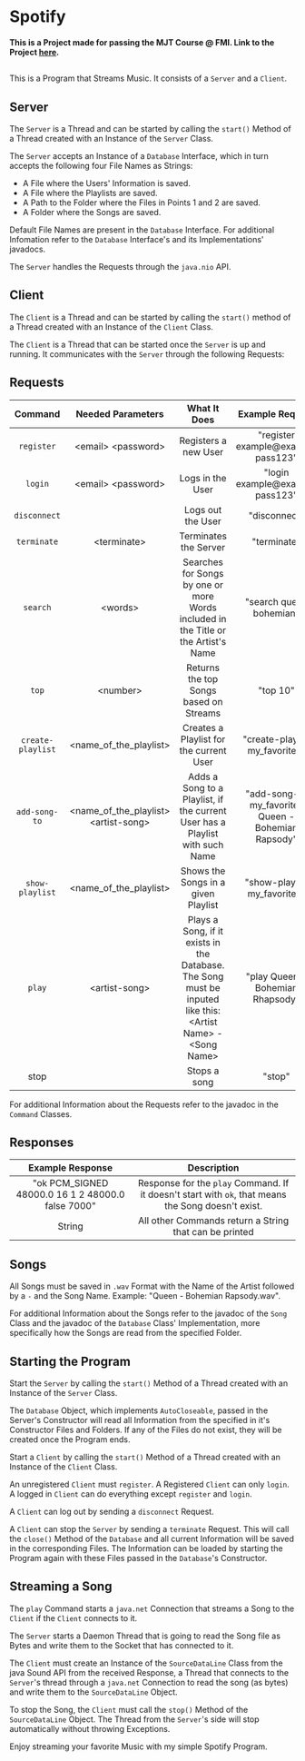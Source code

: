 # Spotify
#### This is a Project made for passing the MJT Course @ FMI. Link to the Project [here](https://github.com/fmi/java-course/blob/master/course-projects/spotify.md).
##
This is a Program that Streams Music. It consists of a `Server` and a `Client`.

## Server

The `Server` is a Thread and can be started by calling the `start()` Method of a Thread created with an Instance of the `Server` Class.  
  
The `Server` accepts an Instance of a `Database` Interface, which in turn accepts the following four File Names as Strings:

- A File where the Users' Information is saved.
- A File where the Playlists are saved.
- A Path to the Folder where the Files in Points 1 and 2 are saved.
- A Folder where the Songs are saved.  

Default File Names are present in the `Database` Interface. For additional Infomation refer to the `Database` Interface's and its Implementations' javadocs.  

The `Server` handles the Requests through the `java.nio` API.

## Client

The `Client` is a Thread and can be started by calling the `start()` method of a Thread created with an Instance of the `Client` Class.

The `Client` is a Thread that can be started once the `Server` is up and running. It communicates with the `Server` through the following Requests:

## Requests
|Command|Needed Parameters|What It Does|Example Request|
|:-:|:-:|:-:|:-:|
| `register` | \<email> \<password> | Registers a new User | "register example@example pass123" |
| `login` | \<email> \<password> | Logs in the User | "login example@example pass123" |
| `disconnect` | | Logs out the User | "disconnect" |
| `terminate` | \<terminate> | Terminates the Server | "terminate" |
| `search` | \<words> | Searches for Songs by one or more Words included in the Title or the Artist's Name | "search queen bohemian"  |
| `top` | \<number> | Returns the top Songs based on Streams | "top 10" |
| `create-playlist` | \<name_of_the_playlist> | Creates a Playlist for the current User | "create-playlist my_favorites" |
| `add-song-to` | \<name_of_the_playlist> \<artist-song> | Adds a Song to a Playlist, if the current User has a Playlist with such Name | "add-song-to my_favorites Queen - Bohemian Rapsody" |
| `show-playlist` | \<name_of_the_playlist> | Shows the Songs in a given Playlist | "show-playlist my_favorites" |
| `play` | \<artist-song> | Plays a Song, if it exists in the Database. The Song must be inputed like this: \<Artist Name> - \<Song Name> | "play Queen - Bohemian Rhapsody" |
| stop | | Stops a song | "stop" |  

For additional Information about the Requests refer to the javadoc in the `Command` Classes.  

## Responses
|Example Response|Description|
|:-:|:-:|
| "ok PCM_SIGNED 48000.0 16 1 2 48000.0 false 7000" | Response for the `play` Command. If it doesn't start with `ok`, that means the Song doesn't exist. |
| String | All other Commands return a String that can be printed | 

## Songs
All Songs must be saved in `.wav` Format with the Name of the Artist followed by a `-` and the Song Name. Example: "Queen - Bohemian Rapsody.wav".  

For additional Information about the Songs refer to the javadoc of the `Song` Class and the javadoc of the `Database` Class' Implementation, more specifically how the Songs are read from the specified Folder.

## Starting the Program
Start the `Server` by calling the `start()` Method of a Thread created with an Instance of the `Server` Class.  

The `Database` Object, which implements `AutoCloseable`, passed in the Server's Constructor will read all Information from the specified in it's Constructor Files and Folders. If any of the Files do not exist, they will be created once the Program ends.  

Start a `Client` by calling the `start()` Method of a Thread created with an Instance of the `Client` Class.  

An unregistered `Client` must `register`. A Registered `Client` can only `login`. A logged in `Client` can do everything except `register` and `login`.

A `Client` can log out by sending a `disconnect` Request. 

A `Client` can stop the `Server` by sending a `terminate` Request. This will call the `close()` Method of the `Database` and all current Information will be saved in the corresponding Files. The Information can be loaded by starting the Program again with these Files passed in the `Database`'s Constructor.

## Streaming a Song
The `play` Command starts a `java.net` Connection that streams a Song to the `Client` if the `Client` connects to it.  

The `Server` starts a Daemon Thread that is going to read the Song file as Bytes and write them to the Socket that has connected to it.  
  
The `Client` must create an Instance of the `SourceDataLine` Class from the java Sound API from the received Response, a Thread that connects to the `Server`'s thread through a `java.net` Connection to read the song (as bytes) and write them to the `SourceDataLine` Object.  
  
To stop the Song, the `Client` must call the `stop()` Method of the `SourceDataLine` Object. The Thread from the `Server`'s side will stop automatically without throwing Exceptions.

Enjoy streaming your favorite Music with my simple Spotify Program.
